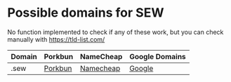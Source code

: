 # Possible domains for SEW

No function implemented to check if any of these work, but you can check manually with https://tld-list.com/

| Domain | Porkbun | NameCheap | Google Domains |
|---|---|---|---|
| .sew | [Porkbun](https://porkbun.com/checkout/search?prb=e814663da1&tlds=&idnLanguage=&search=search&q=.sew) | [Namecheap](https://www.namecheap.com/domains/registration/results/?domain=.sew) | [Google](https://domains.google.com/registrar/search?searchTerm=.sew) |
